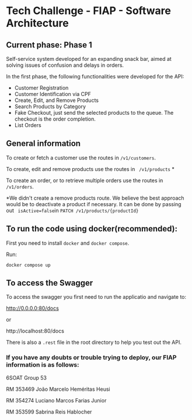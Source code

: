 # Tech Challenge - FIAP - Software Architecture
## Current phase: Phase 1

Self-service system developed for an expanding snack bar, aimed at solving issues of confusion and delays in orders.



In the first phase, the following functionalities were developed for the API:

* Customer Registration
* Customer Identification via CPF 
* Create, Edit, and Remove Products 
* Search Products by Category
* Fake Checkout, just send the selected products to the queue. The checkout is the order completion.
* List Orders

## General information

To create or fetch a customer use the routes in ```/v1/customers```.

To create, edit and remove products use the routes in ``` /v1/products``` *

To create an order, or to retrieve multiple orders use the routes in ``` /v1/orders ```.

*We didn't create a remove products route. We believe the best approach would be to deactivate a product if necessary. It can be done by passing out ``` isActive=false```in ```PATCH /v1/products/{productId}```



## To run the code using docker(recommended):

First you need to install  ```docker``` and ```docker compose```.

Run:
```
docker compose up
```

## To access the Swagger

To access the swagger you first need to run the applicatio and navigate to:

http://0.0.0.0:80/docs

or 

http://localhost:80/docs

There is also a ```.rest``` file in the root directory to help you test out the API.


### If you have any doubts or trouble trying to deploy, our FIAP information is as follows:


6SOAT
Group 53

RM 353469 João Marcelo Heméritas Heusi

RM 354274 Luciano Marcos Farias Junior

RM 353599 Sabrina Reis Hablocher
